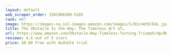 ```yaml
---
layout: default 
﻿web_scraper_order: 1582906380-5285
rank: #67
image: https://images-na.ssl-images-amazon.com/images/I/81snAtblE4L.jpg
title: The Obstacle Is the Way: The Timeless Art of…
url: https://www.amazon.com/Obstacle-Way-Timeless-Turning-Triumph/dp/B00K5JUNSU/ref=zg_mw_audible_67?_encoding=UTF8&psc=1&refRID=8A6QF3909XK0JHQBT5YX
reviews: 4.6 out of 5 stars
price: $0.00 Free with Audible trial
---
```

